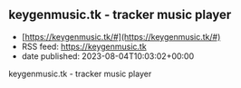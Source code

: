 ## keygenmusic.tk - tracker music player
 - [https://keygenmusic.tk/#](https://keygenmusic.tk/#)
 - RSS feed: https://keygenmusic.tk
 - date published: 2023-08-04T10:03:02+00:00

keygenmusic.tk - tracker music player


